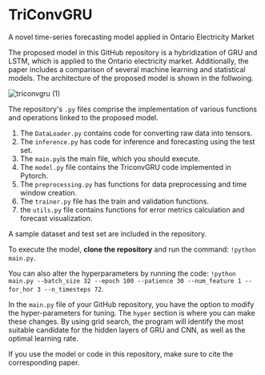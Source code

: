 # TriConvGRU
A novel time-series forecasting model applied in Ontario Electricity Market

The proposed model in this GitHub repository is a hybridization of GRU and LSTM, which is applied to the Ontario electricity market. Additionally, the paper includes a comparison of several machine learning and statistical models. The architecture of the proposed model is shown in the follwoing. 

![triconvgru (1)](https://user-images.githubusercontent.com/58978680/230785238-65a0d35c-c7b3-4eb6-923c-f4ec7d3b3ae5.png)


The repository's `.py` files comprise the implementation of various functions and operations linked to the proposed model.

1. The `DataLoader.py` contains code for converting raw data into tensors.
2. The `inference.py` has code for inference and forecasting using the test set. 
3. The `main.py`is the main file, which you should execute. 
4. The `model.py` file contains the TriconvGRU code implemented in Pytorch.
5. The `preprocessing.py` has functions for data preprocessing and time window creation. 
6. The `trainer.py` file has the train and validation functions.
7. the `utils.py` file contains functions for error metrics calculation and forecast visualization.


A sample dataset and test set are included in the repository. 

To execute the model, **clone the repository** and run the command: `!python main.py`.

You can also alter the hyperparameters by running the code: `!python main.py --batch_size 32 --epoch 100 --patience 30 --num_feature 1 --for_hor 3 --n_timesteps 72`. 

In the `main.py` file of your GitHub repository, you have the option to modify the hyper-parameters for tuning. The `hyper` section is where you can make these changes. By using grid search, the program will identify the most suitable candidate for the hidden layers of GRU and CNN, as well as the optimal learning rate.

If you use the model or code in this repository, make sure to cite the corresponding paper.

